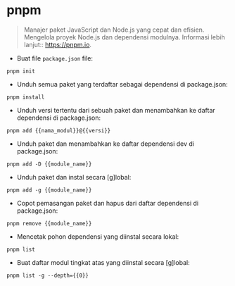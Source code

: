 # pnpm

> Manajer paket JavaScript dan Node.js yang cepat dan efisien.
> Mengelola proyek Node.js dan dependensi modulnya.
> Informasi lebih lanjut:: <https://pnpm.io>.

- Buat file `package.json` file:

`pnpm init`

- Unduh semua paket yang terdaftar sebagai dependensi di package.json:

`pnpm install`

- Unduh versi tertentu dari sebuah paket dan menambahkan ke daftar dependensi di package.json:

`pnpm add {{nama_modul}}@{{versi}}`

- Unduh paket dan menambahkan ke daftar dependensi dev di package.json:

`pnpm add -D {{module_name}}`

- Unduh paket dan instal secara [g]lobal:

`pnpm add -g {{module_name}}`

- Copot pemasangan paket dan hapus dari daftar dependensi di package.json:

`pnpm remove {{module_name}}`

- Mencetak pohon dependensi yang diinstal secara lokal:

`pnpm list`

- Buat daftar modul tingkat atas yang diinstal secara [g]lobal:

`pnpm list -g --depth={{0}}`
